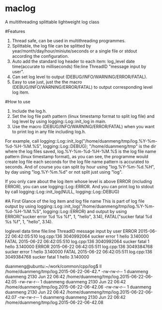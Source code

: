 # maclog
A multithreading splittable lightweight log class

#Features
1. Thread safe, can be used in multithreading programmes.
2. Splittable, the log file can be splitted by year/month/day/hour/miniute/seconds 
   or a single file or stdout according the configuration.
3. Auto add the standard log header to each item:
          log_level date time(accurate to milliseconds) file:line ThreadID "message input by user".
4. Can set log level to output (DEBUG/INFO/WARNING/ERROR/FATAL).
5. Easy to use just, just the the macro (DEBUG/INFO/WARNING/ERROR/FATAL) to output corresponding level log item.

#How to use
1. Include the log.h.
2. Set the log file path pattern (linux timestamp format to split log file) and 
   log level by using logging::Log::init_log in main.
3. Use the macro (DEBUG/INFO/WARNING/ERROR/FATAL) when you want to print log in any file including log.h.

For example,  call
    logging::Log::init_log("/home/duanmeng/tmp/log.%Y-%m-%d-%H-%M.%S", logging::Log::DEBUG);
"/home/duanmeng/tmp" is the dir where the log files saved, log.%Y-%m-%d-%H-%M.%S is the log 
file name pattern (linux timestamp format),
as you can see, the programme would create log file each seconds for the log file name pattern is accurated to seconds.
And of course you can split by hour using "log.%Y-%m-%d.%H", by day using "log.%Y-%m.%d" or not split just using "log".

If you only care about the log item whose level is above ERROR (including ERROR), you can use logging::Log::ERROR.
And you can print log to stdout by call logging::Log::init_log(NULL, logging::Log::DEBUG)

#A First Glance of the log item and log file name
This is part of log file output by using 
logging::Log::init_log("/home/duanmeng/tmp/log.%Y-%m-%d-%H-%M.%S", logging::Log::ERROR)
and output by using ERROR("sucker error %d %s %f", 1, "hello", 3.14), 
FATAL("sucker fatal %d %s %f", 1, "hello", 3.14).

loglevel   data      time         file:line  ThreadID     message input by user
ERROR   2015-06-22 06:42:05:510 log.cpp:136 3040992064  sucker error 1 hello 3.140000
FATAL   2015-06-22 06:42:05:510 log.cpp:136 3040992064  sucker fatal 1 hello 3.140000
ERROR   2015-06-22 06:42:05:511 log.cpp:136 3049384768  sucker error 1 hello 3.140000
FATAL   2015-06-22 06:42:05:511 log.cpp:136 3049384768  sucker fatal 1 hello 3.140000

duanmeng@ubuntu:~/work/common/cpp/log$ ll /home/duanmeng/tmp/log.2015-06-22-06-42.* 
-rw-rw-r-- 1 duanmeng duanmeng 2130 Jun 22 06:42 /home/duanmeng/tmp/log.2015-06-22-06-42.05
-rw-rw-r-- 1 duanmeng duanmeng 2130 Jun 22 06:42 /home/duanmeng/tmp/log.2015-06-22-06-42.06
-rw-rw-r-- 1 duanmeng duanmeng 2130 Jun 22 06:42 /home/duanmeng/tmp/log.2015-06-22-06-42.07
-rw-rw-r-- 1 duanmeng duanmeng 2130 Jun 22 06:42 /home/duanmeng/tmp/log.2015-06-22-06-42.08


